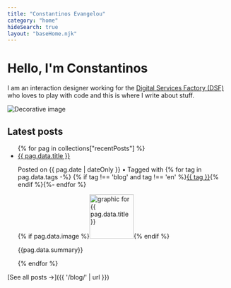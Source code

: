 ```yaml
---
title: "Constantinos Evangelou"
category: "home"
hideSearch: true
layout: "baseHome.njk"
---
```

<style>
main li {
    margin-bottom: 5px;
    list-style-type: "– ";
}
</style>
<div class="row pop-medium govcy-rounded-2">
    <div class="govcy-col-6 govcy-mb-3">
        <h1 class="govcy-mt-3 govcy-mb-5 govcy-fs-2">Hello, I'm Constantinos</h1>
        <p class="govcy-fs-5">I am an interaction designer working for the <a href="https://dsf.dmrid.gov.cy" target="_blank">Digital Services Factory (DSF)</a> who loves to play with code and this is where I write about stuff.</p>
    </div>
    <div class="govcy-col-6 govcy-my-3">
        <img class="govcy-mt-3 img-fluid pop-small" src="{{'/img/DS-in-cafe.jpg' | url}}" alt="Decorative image">
    </div>
</div>


<div class="row"><div class="govcy-col-8 govcy-mt-4">

## Latest posts
<ul class="govcy-pl-0" data-pagefind-ignore>{% for pag in collections["recentPosts"]  %}
<li class="nav-side govcy-br-bottom-1 govcy-br-bottom-standard govcy-py-2 govcy-mb-4"><a class="govcy-fw-bold" href="{{ pag.url | url }}">{{ pag.data.title }}</a>
    <p class="post-date govcy-mb-1">Posted on <time datetime="{{ pag.date | dateISO }}">{{ pag.date | dateOnly }}</time> • Tagged with {% for tag in pag.data.tags -%}
        {% if tag !== 'blog' and tag !== 'en' %}<a class="post-tag" href="{{ ('/tags/' ~ tag) | url }}">{{ tag }}</a>{% endif %}{%- endfor %}</p>
    {% if pag.data.image %}<a href="{{ pag.url | url }}"><img aria-hidden="true" style="height:100px" src="{{ (site.imagesLocation ~ pag.data.image) | url }}" alt="graphic for {{ pag.data.title }}" class="img-fluid govcy-mb-2"></a>{% endif %}
    <p>{{pag.data.summary}}</p></li>
{% endfor %}</ul>

[See all posts →]({{ '/blog/' | url }})

</div></div>